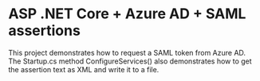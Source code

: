 # ASP .NET Core + Azure AD + SAML assertions

This project demonstrates how to request a SAML token from Azure AD. The Startup.cs method ConfigureServices() also demonstrates how to get the assertion text as XML and write it to a file.
